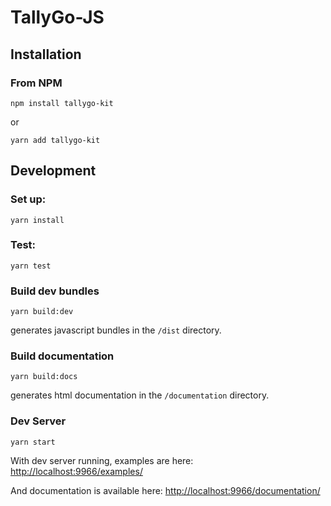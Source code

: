 # TallyGo-JS

## Installation

### From NPM

```
npm install tallygo-kit
```
or

```
yarn add tallygo-kit
```


## Development


### Set up:

```
yarn install
```

### Test:

```
yarn test
```

### Build dev bundles

```
yarn build:dev
```
generates javascript bundles in the `/dist` directory.

### Build documentation

```
yarn build:docs
```
generates html documentation in the `/documentation` directory.

### Dev Server
```
yarn start
```

With dev server running, examples are here: [http://localhost:9966/examples/](http://localhost:9966/examples/)

And documentation is available here: [http://localhost:9966/documentation/](http://localhost:9966/documentation/)
